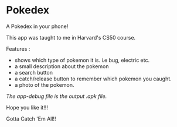 # Pokedex

A Pokedex in your phone!

This app was taught to me in Harvard's CS50 course.

Features : 
  - shows which type of pokemon it is.  i.e bug, electric etc.
  - a small description about the pokemon
  - a search button
  - a catch/release button to remember which pokemon you caught.
  - a photo of the pokemon.
  
 *The app-debug file is the output .apk file.*

Hope you like it!!!

Gotta Catch 'Em All!!

